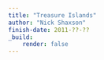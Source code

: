 ```yaml
---
title: "Treasure Islands"
author: "Nick Shaxson"
finish-date: 2011-??-??
_build:
    render: false
---
```


